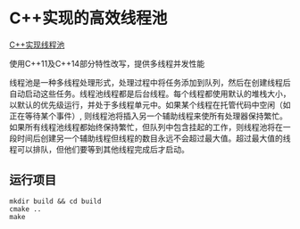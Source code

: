 # C++实现的高效线程池

[C++实现线程池](https://www.bilibili.com/video/BV1364y1i7uo?vd_source=f3313eb2bd9a48578392fe2d57c328f8)

使用C++11及C++14部分特性改写，提供多线程并发性能

线程池是一种多线程处理形式，处理过程中将任务添加到队列，然后在创建线程后自动启动这些任务。线程池线程都是后台线程。每个线程都使用默认的堆栈大小，以默认的优先级运行，并处于多线程单元中。如果某个线程在托管代码中空闲（如正在等待某个事件）, 则线程池将插入另一个辅助线程来使所有处理器保持繁忙。如果所有线程池线程都始终保持繁忙，但队列中包含挂起的工作，则线程池将在一段时间后创建另一个辅助线程但线程的数目永远不会超过最大值。超过最大值的线程可以排队，但他们要等到其他线程完成后才启动。


## 运行项目

```
mkdir build && cd build
cmake ..
make
```


